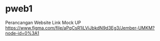 # pweb1
Perancangan Website
Link Mock UP 
https://www.figma.com/file/aPqCsR1iLViJbkdN9d3Eg3/Jember-UMKM?node-id=0%3A1
